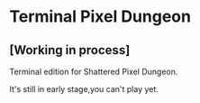 # Terminal Pixel Dungeon

## [Working in process]

Terminal edition for Shattered Pixel Dungeon.

It's still in early stage,you can't play yet.
